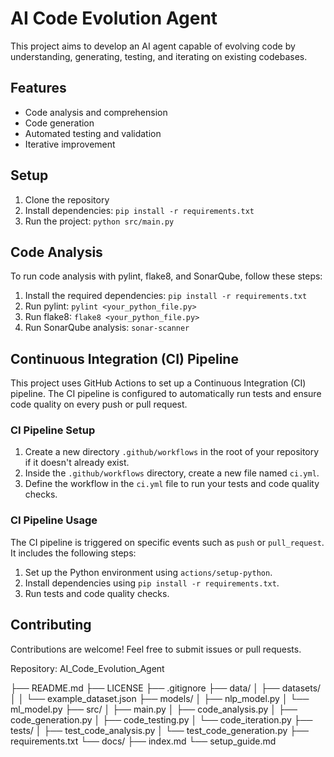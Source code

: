 # AI Code Evolution Agent
This project aims to develop an AI agent capable of evolving code by understanding, generating, testing, and iterating on existing codebases.

## Features
- Code analysis and comprehension
- Code generation
- Automated testing and validation
- Iterative improvement

## Setup
1. Clone the repository
2. Install dependencies: `pip install -r requirements.txt`
3. Run the project: `python src/main.py`

## Code Analysis
To run code analysis with pylint, flake8, and SonarQube, follow these steps:
1. Install the required dependencies: `pip install -r requirements.txt`
2. Run pylint: `pylint <your_python_file.py>`
3. Run flake8: `flake8 <your_python_file.py>`
4. Run SonarQube analysis: `sonar-scanner`

## Continuous Integration (CI) Pipeline
This project uses GitHub Actions to set up a Continuous Integration (CI) pipeline. The CI pipeline is configured to automatically run tests and ensure code quality on every push or pull request.

### CI Pipeline Setup
1. Create a new directory `.github/workflows` in the root of your repository if it doesn't already exist.
2. Inside the `.github/workflows` directory, create a new file named `ci.yml`.
3. Define the workflow in the `ci.yml` file to run your tests and code quality checks.

### CI Pipeline Usage
The CI pipeline is triggered on specific events such as `push` or `pull_request`. It includes the following steps:
1. Set up the Python environment using `actions/setup-python`.
2. Install dependencies using `pip install -r requirements.txt`.
3. Run tests and code quality checks.

## Contributing
Contributions are welcome! Feel free to submit issues or pull requests.

Repository: AI_Code_Evolution_Agent

  ├── README.md
  ├── LICENSE
  ├── .gitignore
  ├── data/
  │   ├── datasets/
  │   │   └── example_dataset.json
  ├── models/
  │   ├── nlp_model.py
  │   └── ml_model.py
  ├── src/
  │   ├── main.py
  │   ├── code_analysis.py
  │   ├── code_generation.py
  │   ├── code_testing.py
  │   └── code_iteration.py
  ├── tests/
  │   ├── test_code_analysis.py
  │   └── test_code_generation.py
  ├── requirements.txt
  └── docs/
      ├── index.md
      └── setup_guide.md
